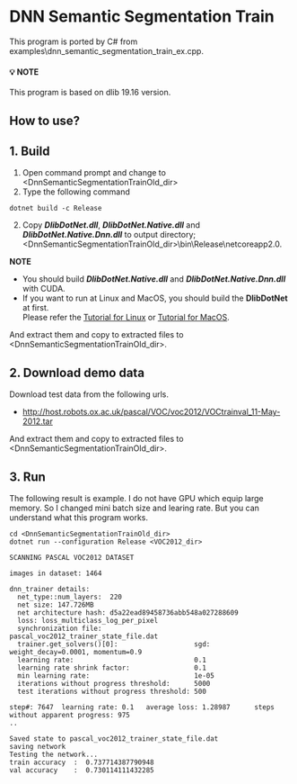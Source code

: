 ﻿# DNN Semantic Segmentation Train
 
This program is ported by C# from examples\dnn_semantic_segmentation_train_ex.cpp.

#### :bulb: NOTE

This program is based on dlib 19.16 version.

## How to use?

## 1. Build

1. Open command prompt and change to &lt;DnnSemanticSegmentationTrainOld_dir&gt;
1. Type the following command
````
dotnet build -c Release
````
2. Copy ***DlibDotNet.dll***, ***DlibDotNet.Native.dll*** and ***DlibDotNet.Native.Dnn.dll*** to output directory; &lt;DnnSemanticSegmentationTrainOld_dir&gt;\bin\Release\netcoreapp2.0.

**NOTE**  
- You should build ***DlibDotNet.Native.dll*** and ***DlibDotNet.Native.Dnn.dll*** with CUDA.
- If you want to run at Linux and MacOS, you should build the **DlibDotNet** at first.  
Please refer the [Tutorial for Linux](https://github.com/takuya-takeuchi/DlibDotNet/wiki/Tutorial-for-Linux) or [Tutorial for MacOS](https://github.com/takuya-takeuchi/DlibDotNet/wiki/Tutorial-for-MacOS).

And extract them and copy to extracted files to &lt;DnnSemanticSegmentationTrainOld_dir&gt;.

## 2. Download demo data

Download test data from the following urls.

- http://host.robots.ox.ac.uk/pascal/VOC/voc2012/VOCtrainval_11-May-2012.tar

And extract them and copy to extracted files to &lt;DnnSemanticSegmentationTrainOld_dir&gt;.

## 3. Run

The following result is example.
I do not have GPU which equip large memory. So I changed mini batch size and learing rate.
But you can understand what this program works.

````
cd <DnnSemanticSegmentationTrainOld_dir>
dotnet run --configuration Release <VOC2012_dir>

SCANNING PASCAL VOC2012 DATASET

images in dataset: 1464

dnn_trainer details:
  net_type::num_layers:  220
  net size: 147.726MB
  net architecture hash: d5a22ead89458736abb548a027288609
  loss: loss_multiclass_log_per_pixel
  synchronization file:                       pascal_voc2012_trainer_state_file.dat
  trainer.get_solvers()[0]:                   sgd: weight_decay=0.0001, momentum=0.9
  learning rate:                              0.1
  learning rate shrink factor:                0.1
  min learning rate:                          1e-05
  iterations without progress threshold:      5000
  test iterations without progress threshold: 500

step#: 7647  learning rate: 0.1   average loss: 1.28987      steps without apparent progress: 975
..

Saved state to pascal_voc2012_trainer_state_file.dat
saving network
Testing the network...
train accuracy  :  0.737714387790948
val accuracy    :  0.730114111432285
````